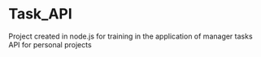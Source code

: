 # Task_API
Project created in node.js for training in the application of manager tasks API for personal projects
